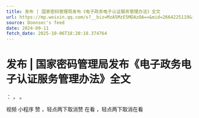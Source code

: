 ```yaml
---
title: 发布 | 国家密码管理局发布《电子政务电子认证服务管理办法》全文
url: https://mp.weixin.qq.com/s?__biz=MzA5MzE5MDAzOA==&mid=2664225119&idx=4&sn=ac5e46da55629e810b8088f189fa6f58
source: Doonsec's feed
date: 2024-09-11
fetch_date: 2025-10-06T18:20:18.374764
---
```


# 发布 | 国家密码管理局发布《电子政务电子认证服务管理办法》全文

：
，
。

视频
小程序
赞
，轻点两下取消赞
在看
，轻点两下取消在看
